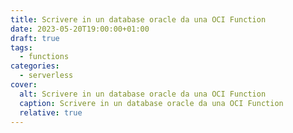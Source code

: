 ```yaml
---
title: Scrivere in un database oracle da una OCI Function
date: 2023-05-20T19:00:00+01:00
draft: true
tags:
  - functions
categories:
  - serverless
cover:
  alt: Scrivere in un database oracle da una OCI Function
  caption: Scrivere in un database oracle da una OCI Function
  relative: true
---
```

